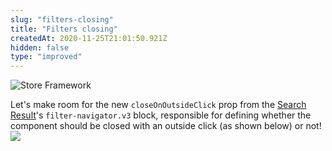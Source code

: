 ```yaml
---
slug: "filters-closing"
title: "Filters closing"
createdAt: 2020-11-25T21:01:50.921Z
hidden: false
type: "improved"
---
```


![Store Framework](https://cdn.jsdelivr.net/gh/vtexdocs/dev-portal-content@main/images/filters-closing-0.png)

Let's make room for the new `closeOnOutsideClick` prop from the [Search Result](https://vtex.io/docs/components/all/vtex.search-result/)'s `filter-navigator.v3` block, responsible for defining whether the component should be closed with an outside click (as shown below) or not!
![](https://cdn.jsdelivr.net/gh/vtexdocs/dev-portal-content@main/images/filters-closing-1.gif)
